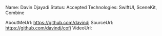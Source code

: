 Name: Davin Djayadi
Status: Accepted
Technologies: SwiftUI, SceneKit, Combine

AboutMeUrl: https://github.com/davindj
SourceUrl: https://github.com/davindj/cofi
VideoUrl: 

<!---
EXAMPLE
Name: John Appleseed
Status: Submitted <or> Winner <or> Distinguished <or> Rejected
Technologies: SwiftUI, RealityKit, CoreGraphic

AboutMeUrl: https://linkedin.com/in/johnappleseed
SourceUrl: https://github.com/johnappleseed/wwdc2025
VideoUrl: https://youtu.be/ABCDE123456
-->
